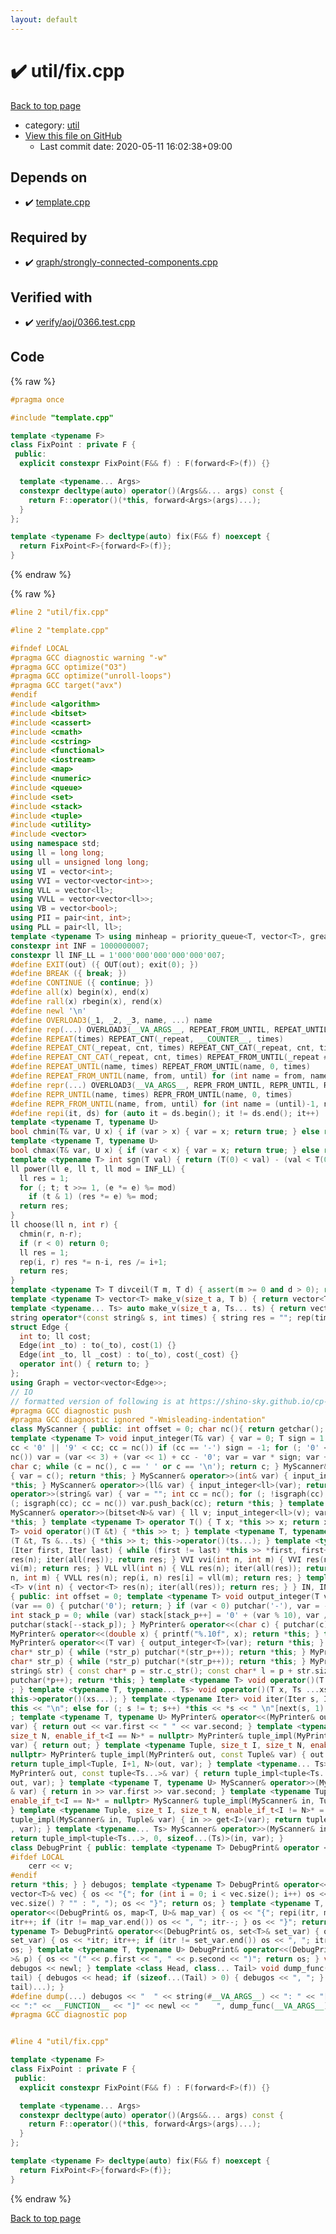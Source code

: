 ```yaml
---
layout: default
---
```


<!-- mathjax config similar to math.stackexchange -->
<script type="text/javascript" async
  src="https://cdnjs.cloudflare.com/ajax/libs/mathjax/2.7.5/MathJax.js?config=TeX-MML-AM_CHTML">
</script>
<script type="text/x-mathjax-config">
  MathJax.Hub.Config({
    TeX: { equationNumbers: { autoNumber: "AMS" }},
    tex2jax: {
      inlineMath: [ ['$','$'] ],
      processEscapes: true
    },
    "HTML-CSS": { matchFontHeight: false },
    displayAlign: "left",
    displayIndent: "2em"
  });
</script>

<script type="text/javascript" src="https://cdnjs.cloudflare.com/ajax/libs/jquery/3.4.1/jquery.min.js"></script>
<script src="https://cdn.jsdelivr.net/npm/jquery-balloon-js@1.1.2/jquery.balloon.min.js" integrity="sha256-ZEYs9VrgAeNuPvs15E39OsyOJaIkXEEt10fzxJ20+2I=" crossorigin="anonymous"></script>
<script type="text/javascript" src="../../assets/js/copy-button.js"></script>
<link rel="stylesheet" href="../../assets/css/copy-button.css" />


# :heavy_check_mark: util/fix.cpp

<a href="../../index.html">Back to top page</a>

* category: <a href="../../index.html#05c7e24700502a079cdd88012b5a76d3">util</a>
* <a href="{{ site.github.repository_url }}/blob/master/util/fix.cpp">View this file on GitHub</a>
    - Last commit date: 2020-05-11 16:02:38+09:00




## Depends on

* :heavy_check_mark: <a href="../template.cpp.html">template.cpp</a>


## Required by

* :heavy_check_mark: <a href="../graph/strongly-connected-components.cpp.html">graph/strongly-connected-components.cpp</a>


## Verified with

* :heavy_check_mark: <a href="../../verify/verify/aoj/0366.test.cpp.html">verify/aoj/0366.test.cpp</a>


## Code

<a id="unbundled"></a>
{% raw %}
```cpp
#pragma once

#include "template.cpp"

template <typename F>
class FixPoint : private F {
 public:
  explicit constexpr FixPoint(F&& f) : F(forward<F>(f)) {}

  template <typename... Args>
  constexpr decltype(auto) operator()(Args&&... args) const {
    return F::operator()(*this, forward<Args>(args)...);
  }
};

template <typename F> decltype(auto) fix(F&& f) noexcept {
  return FixPoint<F>{forward<F>(f)};
}

```
{% endraw %}

<a id="bundled"></a>
{% raw %}
```cpp
#line 2 "util/fix.cpp"

#line 2 "template.cpp"

#ifndef LOCAL
#pragma GCC diagnostic warning "-w"
#pragma GCC optimize("O3")
#pragma GCC optimize("unroll-loops")
#pragma GCC target("avx")
#endif
#include <algorithm>
#include <bitset>
#include <cassert>
#include <cmath>
#include <cstring>
#include <functional>
#include <iostream>
#include <map>
#include <numeric>
#include <queue>
#include <set>
#include <stack>
#include <tuple>
#include <utility>
#include <vector>
using namespace std;
using ll = long long;
using ull = unsigned long long;
using VI = vector<int>;
using VVI = vector<vector<int>>;
using VLL = vector<ll>;
using VVLL = vector<vector<ll>>;
using VB = vector<bool>;
using PII = pair<int, int>;
using PLL = pair<ll, ll>;
template <typename T> using minheap = priority_queue<T, vector<T>, greater<T>>;
constexpr int INF = 1000000007;
constexpr ll INF_LL = 1'000'000'000'000'000'007;
#define EXIT(out) ({ OUT(out); exit(0); })
#define BREAK ({ break; })
#define CONTINUE ({ continue; })
#define all(x) begin(x), end(x)
#define rall(x) rbegin(x), rend(x)
#define newl '\n'
#define OVERLOAD3(_1, _2, _3, name, ...) name
#define rep(...) OVERLOAD3(__VA_ARGS__, REPEAT_FROM_UNTIL, REPEAT_UNTIL, REPEAT)(__VA_ARGS__)
#define REPEAT(times) REPEAT_CNT(_repeat, __COUNTER__, times)
#define REPEAT_CNT(_repeat, cnt, times) REPEAT_CNT_CAT(_repeat, cnt, times)
#define REPEAT_CNT_CAT(_repeat, cnt, times) REPEAT_FROM_UNTIL(_repeat ## cnt, 0, times)
#define REPEAT_UNTIL(name, times) REPEAT_FROM_UNTIL(name, 0, times)
#define REPEAT_FROM_UNTIL(name, from, until) for (int name = from, name ## __until = (until); name < name ## __until; name++)
#define repr(...) OVERLOAD3(__VA_ARGS__, REPR_FROM_UNTIL, REPR_UNTIL, REPEAT)(__VA_ARGS__)
#define REPR_UNTIL(name, times) REPR_FROM_UNTIL(name, 0, times)
#define REPR_FROM_UNTIL(name, from, until) for (int name = (until)-1, name ## __from = (from); name >= name ## __from; name--)
#define repi(it, ds) for (auto it = ds.begin(); it != ds.end(); it++)
template <typename T, typename U>
bool chmin(T& var, U x) { if (var > x) { var = x; return true; } else return false; }
template <typename T, typename U>
bool chmax(T& var, U x) { if (var < x) { var = x; return true; } else return false; }
template <typename T> int sgn(T val) { return (T(0) < val) - (val < T(0)); }
ll power(ll e, ll t, ll mod = INF_LL) {
  ll res = 1;
  for (; t; t >>= 1, (e *= e) %= mod)
    if (t & 1) (res *= e) %= mod;
  return res;
}
ll choose(ll n, int r) {
  chmin(r, n-r);
  if (r < 0) return 0;
  ll res = 1;
  rep(i, r) res *= n-i, res /= i+1;
  return res;
}
template <typename T> T divceil(T m, T d) { assert(m >= 0 and d > 0); return (m + d - 1) / d; }
template <typename T> vector<T> make_v(size_t a, T b) { return vector<T>(a, b); }
template <typename... Ts> auto make_v(size_t a, Ts... ts) { return vector<decltype(make_v(ts...))>(a, make_v(ts...)); }
string operator*(const string& s, int times) { string res = ""; rep(times) res += s; return res; }
struct Edge {
  int to; ll cost;
  Edge(int _to) : to(_to), cost(1) {}
  Edge(int _to, ll _cost) : to(_to), cost(_cost) {}
  operator int() { return to; }
};
using Graph = vector<vector<Edge>>;
// IO
// formatted version of following is at https://shino-sky.github.io/cp-lib/library/formatted_template.cpp.html
#pragma GCC diagnostic push
#pragma GCC diagnostic ignored "-Wmisleading-indentation"
class MyScanner { public: int offset = 0; char nc(){ return getchar(); }
template <typename T> void input_integer(T& var) { var = 0; T sign = 1; int cc = nc(); for (;
cc < '0' || '9' < cc; cc = nc()) if (cc == '-') sign = -1; for (; '0' <= cc && cc <= '9'; cc =
nc()) var = (var << 3) + (var << 1) + cc - '0'; var = var * sign; var += offset; } int c() {
char c; while (c = nc(), c == ' ' or c == '\n'); return c; } MyScanner& operator>>(char& var)
{ var = c(); return *this; } MyScanner& operator>>(int& var) { input_integer<int>(var); return
*this; } MyScanner& operator>>(ll& var) { input_integer<ll>(var); return *this; } MyScanner&
operator>>(string& var) { var = ""; int cc = nc(); for (; !isgraph(cc); cc = nc()); for
(; isgraph(cc); cc = nc()) var.push_back(cc); return *this; } template <size_t N>
MyScanner& operator>>(bitset<N>& var) { ll v; input_integer<ll>(v); var = bitset<N>(v); return
*this; } template <typename T> operator T() { T x; *this >> x; return x; } template <typename
T> void operator()(T &t) { *this >> t; } template <typename T, typename... Ts> void operator()
(T &t, Ts &...ts) { *this >> t; this->operator()(ts...); } template <typename Iter> void iter
(Iter first, Iter last) { while (first != last) *this >> *first, first++; } VI vi(int n) { VI
res(n); iter(all(res)); return res; } VVI vvi(int n, int m) { VVI res(n); rep(i, n) res[i] =
vi(m); return res; } VLL vll(int n) { VLL res(n); iter(all(res)); return res; } VVLL vvll(int
n, int m) { VVLL res(n); rep(i, n) res[i] = vll(m); return res; } template <typename T> vector
<T> v(int n) { vector<T> res(n); iter(all(res)); return res; } } IN, IN1{-1}; class MyPrinter
{ public: int offset = 0; template <typename T> void output_integer(T var) { var += offset; if
(var == 0) { putchar('0'); return; } if (var < 0) putchar('-'), var = -var; char stack[32];
int stack_p = 0; while (var) stack[stack_p++] = '0' + (var % 10), var /= 10; while (stack_p)
putchar(stack[--stack_p]); } MyPrinter& operator<<(char c) { putchar(c); return *this; }
MyPrinter& operator<<(double x) { printf("%.10f", x); return *this; } template <typename T>
MyPrinter& operator<<(T var) { output_integer<T>(var); return *this; } MyPrinter& operator<<(
char* str_p) { while (*str_p) putchar(*(str_p++)); return *this; } MyPrinter& operator<<(const
char* str_p) { while (*str_p) putchar(*(str_p++)); return *this; } MyPrinter& operator<<(const
string& str) { const char* p = str.c_str(); const char* l = p + str.size(); while (p < l)
putchar(*p++); return *this; } template <typename T> void operator()(T x) { *this << x << newl
; } template <typename T, typename... Ts> void operator()(T x, Ts ...xs) { *this << x << " ";
this->operator()(xs...); } template <typename Iter> void iter(Iter s, Iter t) { if (s == t) *
this << "\n"; else for (; s != t; s++) *this << *s << " \n"[next(s, 1) == t]; } } OUT, OUT1{1}
; template <typename T, typename U> MyPrinter& operator<<(MyPrinter& out, const pair<T, U>&
var) { return out << var.first << " " << var.second; } template <typename Tuple, size_t I,
size_t N, enable_if_t<I == N>* = nullptr> MyPrinter& tuple_impl(MyPrinter& out, const Tuple&
var) { return out; } template <typename Tuple, size_t I, size_t N, enable_if_t<I != N>* =
nullptr> MyPrinter& tuple_impl(MyPrinter& out, const Tuple& var) { out << get<I>(var) << " ";
return tuple_impl<Tuple, I+1, N>(out, var); } template <typename... Ts> MyPrinter& operator<<(
MyPrinter& out, const tuple<Ts...>& var) { return tuple_impl<tuple<Ts...>, 0, sizeof...(Ts)>(
out, var); } template <typename T, typename U> MyScanner& operator>>(MyScanner& in, pair<T, U>
& var) { return in >> var.first >> var.second; } template <typename Tuple, size_t I, size_t N,
enable_if_t<I == N>* = nullptr> MyScanner& tuple_impl(MyScanner& in, Tuple& var) { return in;
} template <typename Tuple, size_t I, size_t N, enable_if_t<I != N>* = nullptr> MyScanner&
tuple_impl(MyScanner& in, Tuple& var) { in >> get<I>(var); return tuple_impl<Tuple, I+1, N>(in
, var); } template <typename... Ts> MyScanner& operator>>(MyScanner& in, tuple<Ts...>& var) {
return tuple_impl<tuple<Ts...>, 0, sizeof...(Ts)>(in, var); }
class DebugPrint { public: template <typename T> DebugPrint& operator <<(const T& v) {
#ifdef LOCAL
    cerr << v;
#endif
return *this; } } debugos; template <typename T> DebugPrint& operator<<(DebugPrint& os, const
vector<T>& vec) { os << "{"; for (int i = 0; i < vec.size(); i++) os << vec[i] << (i + 1 ==
vec.size() ? "" : ", "); os << "}"; return os; } template <typename T, typename U> DebugPrint&
operator<<(DebugPrint& os, map<T, U>& map_var) { os << "{"; repi(itr, map_var) { os << *itr;
itr++; if (itr != map_var.end()) os << ", "; itr--; } os << "}"; return os; } template <
typename T> DebugPrint& operator<<(DebugPrint& os, set<T>& set_var) { os << "{"; repi(itr,
set_var) { os << *itr; itr++; if (itr != set_var.end()) os << ", "; itr--; } os << "}"; return
os; } template <typename T, typename U> DebugPrint& operator<<(DebugPrint& os, const pair<T, U
>& p) { os << "(" << p.first << ", " << p.second << ")"; return os; } void dump_func() {
debugos << newl; } template <class Head, class... Tail> void dump_func(Head &&head, Tail &&...
tail) { debugos << head; if (sizeof...(Tail) > 0) { debugos << ", "; } dump_func(std::move(
tail)...); }
#define dump(...) debugos << "  " << string(#__VA_ARGS__) << ": " << "[" << to_string(__LINE__) \
<< ":" << __FUNCTION__ << "]" << newl << "    ", dump_func(__VA_ARGS__)
#pragma GCC diagnostic pop


#line 4 "util/fix.cpp"

template <typename F>
class FixPoint : private F {
 public:
  explicit constexpr FixPoint(F&& f) : F(forward<F>(f)) {}

  template <typename... Args>
  constexpr decltype(auto) operator()(Args&&... args) const {
    return F::operator()(*this, forward<Args>(args)...);
  }
};

template <typename F> decltype(auto) fix(F&& f) noexcept {
  return FixPoint<F>{forward<F>(f)};
}

```
{% endraw %}

<a href="../../index.html">Back to top page</a>

